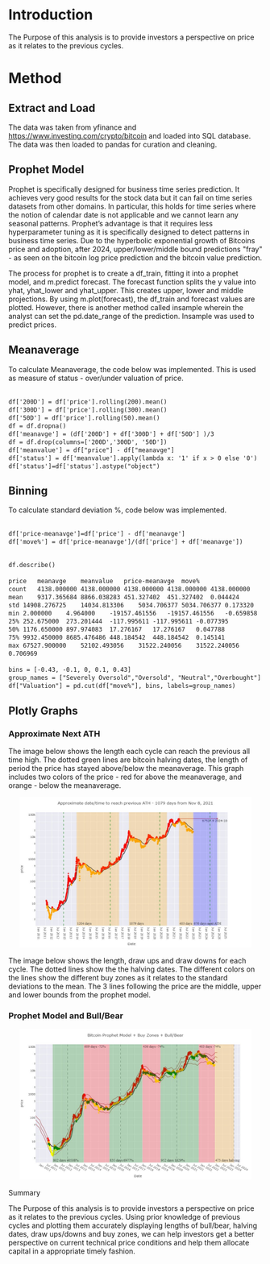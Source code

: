 # Introduction
The Purpose of this analysis is to provide investors a perspective on price as it relates to the previous cycles. 

# Method

## Extract and Load
The data was taken from yfinance and https://www.investing.com/crypto/bitcoin and loaded into SQL database. The data was then loaded to pandas for curation and cleaning.

## Prophet Model

Prophet is specifically designed for business time series prediction. It achieves very good results for the stock data but it can fail on time series datasets from other domains. In particular, this holds for time series where the notion of calendar date is not applicable and we cannot learn any seasonal patterns. Prophet’s advantage is that it requires less hyperparameter tuning as it is specifically designed to detect patterns in business time series. Due to the hyperbolic exponential growth of Bitcoins price and adoption, after 2024, upper/lower/middle bound predictions "fray" - as seen on the bitcoin log price prediction and the bitcoin value prediction.

The process for prophet is to create a df_train, fitting it into a prophet model, and m.predict forecast. The forecast function splits the y value into yhat, yhat_lower and yhat_upper. This creates upper, lower and middle projections. By using m.plot(forecast), the df_train and forecast values are plotted. However, there is another method called insample wherein the analyst can set the pd.date_range of the prediction. Insample was used to predict prices.

## Meanaverage

To calculate Meanaverage, the code below was implemented. This is used as measure of status - over/under valuation of price.

<pre><code>
df['200D'] = df['price'].rolling(200).mean()
df['300D'] = df['price'].rolling(300).mean()
df['50D'] = df['price'].rolling(50).mean()
df = df.dropna()
df['meanavge'] = (df['200D'] + df['300D'] + df['50D'] )/3
df = df.drop(columns=['200D','300D', '50D'])
df['meanvalue'] = df["price"] - df["meanavge"]
df['status'] = df['meanvalue'].apply(lambda x: '1' if x > 0 else '0')
df['status']=df['status'].astype("object")
</code></pre>

## Binning

To calculate standard deviation %, code below was implemented. 

<pre><code>
df['price-meanavge']=df['price'] - df['meanavge']
df['move%'] = df['price-meanavge']/(df['price'] + df['meanavge'])
</code></pre>

<pre><code>
df.describe()

price	meanavge	meanvalue	price-meanavge	move%
count	4138.000000	4138.000000	4138.000000	4138.000000	4138.000000
mean	9317.365684	8866.038283	451.327402	451.327402	0.044424
std	14908.276725	14034.813306	5034.706377	5034.706377	0.173320
min	2.000000	4.964000	-19157.461556	-19157.461556	-0.659858
25%	252.675000	273.201444	-117.995611	-117.995611	-0.077395
50%	1176.650000	897.974083	17.276167	17.276167	0.047788
75%	9932.450000	8685.476486	448.184542	448.184542	0.145141
max	67527.900000	52102.493056	31522.240056	31522.240056	0.706969

bins = [-0.43, -0.1, 0, 0.1, 0.43]
group_names = ["Severely Oversold","Oversold", "Neutral","Overbought"]
df["Valuation"] = pd.cut(df["move%"], bins, labels=group_names)
</code></pre>

## Plotly Graphs

### Approximate Next ATH

The image below shows the length each cycle can reach the previous all time high. The dotted green lines are bitcoin halving dates, the length of period the price has stayed above/below the meanaverage. This graph includes two colors of the price - red for above the meanaverage, and orange - below the meanaverage.
<p align="center">
  <img width="460" height="300" src="static\ApproxnextATH.jpg">
</p>

The image below shows the length, draw ups and draw downs for each cycle. The dotted lines show the the halving dates. The different colors on the lines show the different buy zones as it relates to the standard deviations to the mean. The 3 lines following the price are the middle, upper and lower bounds from the prophet model. 

### Prophet Model and Bull/Bear

<p align="center">
  <img width="460" height="300" src="static\prohetandbullbear.jpg">
</p>

Summary

The Purpose of this analysis is to provide investors a perspective on price as it relates to the previous cycles. Using prior knowledge of previous cycles and plotting them accurately displaying lengths of bull/bear, halving dates, draw ups/downs and buy zones, we can help investors get a better perspective on current technical price conditions and help them allocate capital in a appropriate timely fashion.







